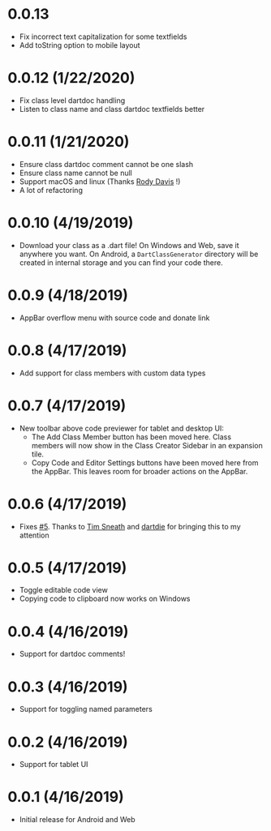 # 0.0.13
- Fix incorrect text capitalization for some textfields
- Add toString option to mobile layout

# 0.0.12 (1/22/2020)
- Fix class level dartdoc handling
- Listen to class name and class dartdoc textfields better

# 0.0.11 (1/21/2020)
- Ensure class dartdoc comment cannot be one slash
- Ensure class name cannot be null
- Support macOS and linux (Thanks [Rody Davis](https://github.com/RodyDavis) !)
- A lot of refactoring

# 0.0.10 (4/19/2019)
- Download your class as a .dart file! On Windows and Web, save it anywhere you want. On Android, a `DartClassGenerator` directory will be created in internal storage and you can find your code there.

# 0.0.9 (4/18/2019)
- AppBar overflow menu with source code and donate link

# 0.0.8 (4/17/2019)
- Add support for class members with custom data types

# 0.0.7 (4/17/2019)
- New toolbar above code previewer for tablet and desktop UI:
  - The Add Class Member button has been moved here. Class members will now show in the Class Creator Sidebar in an expansion tile.
  - Copy Code and Editor Settings buttons have been moved here from the AppBar. This leaves room for broader actions on the AppBar.

# 0.0.6 (4/17/2019)
- Fixes [#5](https://github.com/GroovinChip/dart_class_generator/issues/5). Thanks to [Tim Sneath](https://twitter.com/timsneath?s=20) and [dartdie](https://github.com/darthdie) for bringing this to my attention

# 0.0.5 (4/17/2019)
- Toggle editable code view
- Copying code to clipboard now works on Windows

# 0.0.4 (4/16/2019)
- Support for dartdoc comments!

# 0.0.3 (4/16/2019)
- Support for toggling named parameters

# 0.0.2 (4/16/2019)
- Support for tablet UI

# 0.0.1 (4/16/2019)
- Initial release for Android and Web
